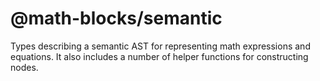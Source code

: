 # @math-blocks/semantic

Types describing a semantic AST for representing math expressions and equations.  It
also includes a number of helper functions for constructing nodes.
